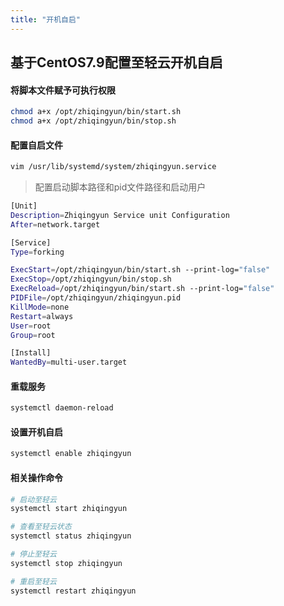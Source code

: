 ```yaml
---
title: "开机自启"
---
```


## 基于CentOS7.9配置至轻云开机自启

#### 将脚本文件赋予可执行权限

```bash
chmod a+x /opt/zhiqingyun/bin/start.sh
chmod a+x /opt/zhiqingyun/bin/stop.sh
```

#### 配置自启文件

```bash
vim /usr/lib/systemd/system/zhiqingyun.service
```

> 配置启动脚本路径和pid文件路径和启动用户

```bash
[Unit]
Description=Zhiqingyun Service unit Configuration
After=network.target

[Service]
Type=forking

ExecStart=/opt/zhiqingyun/bin/start.sh --print-log="false"
ExecStop=/opt/zhiqingyun/bin/stop.sh
ExecReload=/opt/zhiqingyun/bin/start.sh --print-log="false"
PIDFile=/opt/zhiqingyun/zhiqingyun.pid
KillMode=none
Restart=always
User=root
Group=root

[Install]
WantedBy=multi-user.target
```

#### 重载服务

```bash
systemctl daemon-reload
```

#### 设置开机自启

```bash
systemctl enable zhiqingyun
```

#### 相关操作命令

```bash
# 启动至轻云
systemctl start zhiqingyun

# 查看至轻云状态
systemctl status zhiqingyun

# 停止至轻云
systemctl stop zhiqingyun

# 重启至轻云
systemctl restart zhiqingyun
```